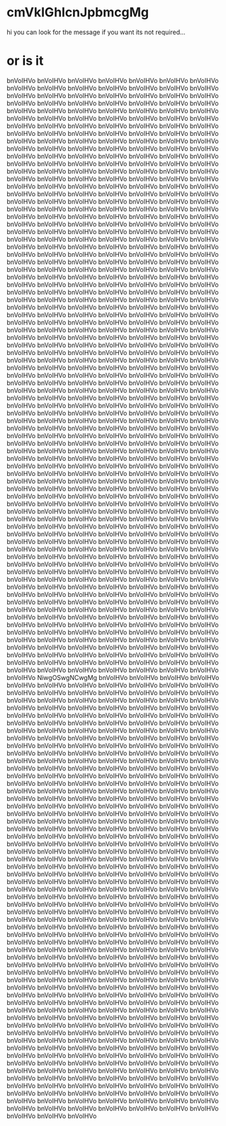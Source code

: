 # cmVkIGhlcnJpbmcgMg

hi you can look for the message if you want its not required...

# or is it

bnVoIHVo bnVoIHVo bnVoIHVo bnVoIHVo bnVoIHVo bnVoIHVo bnVoIHVo bnVoIHVo bnVoIHVo bnVoIHVo bnVoIHVo bnVoIHVo bnVoIHVo bnVoIHVo bnVoIHVo bnVoIHVo bnVoIHVo bnVoIHVo bnVoIHVo bnVoIHVo bnVoIHVo bnVoIHVo bnVoIHVo bnVoIHVo bnVoIHVo bnVoIHVo bnVoIHVo bnVoIHVo bnVoIHVo bnVoIHVo bnVoIHVo bnVoIHVo bnVoIHVo bnVoIHVo bnVoIHVo bnVoIHVo bnVoIHVo bnVoIHVo bnVoIHVo bnVoIHVo bnVoIHVo bnVoIHVo bnVoIHVo bnVoIHVo bnVoIHVo bnVoIHVo bnVoIHVo bnVoIHVo bnVoIHVo bnVoIHVo bnVoIHVo bnVoIHVo bnVoIHVo bnVoIHVo bnVoIHVo bnVoIHVo bnVoIHVo bnVoIHVo bnVoIHVo bnVoIHVo bnVoIHVo bnVoIHVo bnVoIHVo bnVoIHVo bnVoIHVo bnVoIHVo bnVoIHVo bnVoIHVo bnVoIHVo bnVoIHVo
bnVoIHVo bnVoIHVo bnVoIHVo bnVoIHVo bnVoIHVo bnVoIHVo bnVoIHVo bnVoIHVo bnVoIHVo bnVoIHVo bnVoIHVo bnVoIHVo bnVoIHVo bnVoIHVo bnVoIHVo bnVoIHVo bnVoIHVo bnVoIHVo bnVoIHVo bnVoIHVo bnVoIHVo bnVoIHVo bnVoIHVo bnVoIHVo bnVoIHVo bnVoIHVo bnVoIHVo bnVoIHVo bnVoIHVo bnVoIHVo bnVoIHVo bnVoIHVo bnVoIHVo bnVoIHVo bnVoIHVo bnVoIHVo bnVoIHVo bnVoIHVo bnVoIHVo bnVoIHVo bnVoIHVo bnVoIHVo bnVoIHVo bnVoIHVo bnVoIHVo bnVoIHVo bnVoIHVo bnVoIHVo bnVoIHVo bnVoIHVo bnVoIHVo bnVoIHVo bnVoIHVo bnVoIHVo bnVoIHVo bnVoIHVo bnVoIHVo bnVoIHVo bnVoIHVo bnVoIHVo bnVoIHVo bnVoIHVo bnVoIHVo bnVoIHVo bnVoIHVo bnVoIHVo bnVoIHVo bnVoIHVo bnVoIHVo bnVoIHVo bnVoIHVo bnVoIHVo bnVoIHVo bnVoIHVo bnVoIHVo bnVoIHVo bnVoIHVo bnVoIHVo bnVoIHVo bnVoIHVo bnVoIHVo bnVoIHVo bnVoIHVo bnVoIHVo bnVoIHVo bnVoIHVo bnVoIHVo bnVoIHVo bnVoIHVo bnVoIHVo bnVoIHVo bnVoIHVo bnVoIHVo bnVoIHVo bnVoIHVo bnVoIHVo bnVoIHVo bnVoIHVo bnVoIHVo bnVoIHVo bnVoIHVo bnVoIHVo bnVoIHVo bnVoIHVo bnVoIHVo bnVoIHVo bnVoIHVo bnVoIHVo bnVoIHVo bnVoIHVo bnVoIHVo bnVoIHVo bnVoIHVo bnVoIHVo bnVoIHVo bnVoIHVo bnVoIHVo bnVoIHVo bnVoIHVo bnVoIHVo bnVoIHVo bnVoIHVo bnVoIHVo bnVoIHVo bnVoIHVo bnVoIHVo bnVoIHVo bnVoIHVo bnVoIHVo bnVoIHVo bnVoIHVo bnVoIHVo bnVoIHVo bnVoIHVo bnVoIHVo bnVoIHVo bnVoIHVo bnVoIHVo bnVoIHVo bnVoIHVo bnVoIHVo bnVoIHVo bnVoIHVo bnVoIHVo bnVoIHVo bnVoIHVo bnVoIHVo bnVoIHVo bnVoIHVo bnVoIHVo bnVoIHVo bnVoIHVo bnVoIHVo bnVoIHVo bnVoIHVo bnVoIHVo bnVoIHVo bnVoIHVo bnVoIHVo bnVoIHVo bnVoIHVo bnVoIHVo bnVoIHVo bnVoIHVo bnVoIHVo bnVoIHVo bnVoIHVo bnVoIHVo bnVoIHVo bnVoIHVo bnVoIHVo bnVoIHVo bnVoIHVo bnVoIHVo bnVoIHVo bnVoIHVo bnVoIHVo bnVoIHVo bnVoIHVo bnVoIHVo bnVoIHVo bnVoIHVo bnVoIHVo bnVoIHVo bnVoIHVo bnVoIHVo bnVoIHVo bnVoIHVo bnVoIHVo bnVoIHVo bnVoIHVo bnVoIHVo bnVoIHVo bnVoIHVo bnVoIHVo bnVoIHVo bnVoIHVo bnVoIHVo bnVoIHVo bnVoIHVo bnVoIHVo bnVoIHVo bnVoIHVo bnVoIHVo bnVoIHVo bnVoIHVo bnVoIHVo bnVoIHVo bnVoIHVo bnVoIHVo bnVoIHVo bnVoIHVo bnVoIHVo bnVoIHVo bnVoIHVo bnVoIHVo bnVoIHVo bnVoIHVo bnVoIHVo bnVoIHVo bnVoIHVo bnVoIHVo bnVoIHVo bnVoIHVo  bnVoIHVo bnVoIHVo bnVoIHVo bnVoIHVo bnVoIHVo bnVoIHVo bnVoIHVo bnVoIHVo bnVoIHVo bnVoIHVo bnVoIHVo bnVoIHVo bnVoIHVo bnVoIHVo bnVoIHVo bnVoIHVo bnVoIHVo bnVoIHVo bnVoIHVo bnVoIHVo bnVoIHVo bnVoIHVo bnVoIHVo bnVoIHVo bnVoIHVo bnVoIHVo bnVoIHVo bnVoIHVo bnVoIHVo bnVoIHVo bnVoIHVo bnVoIHVo bnVoIHVo bnVoIHVo bnVoIHVo bnVoIHVo bnVoIHVo bnVoIHVo bnVoIHVo bnVoIHVo bnVoIHVo bnVoIHVo bnVoIHVo bnVoIHVo bnVoIHVo bnVoIHVo bnVoIHVo bnVoIHVo bnVoIHVo bnVoIHVo bnVoIHVo bnVoIHVo bnVoIHVo bnVoIHVo bnVoIHVo bnVoIHVo bnVoIHVo bnVoIHVo bnVoIHVo bnVoIHVo bnVoIHVo bnVoIHVo bnVoIHVo bnVoIHVo bnVoIHVo bnVoIHVo bnVoIHVo bnVoIHVo bnVoIHVo bnVoIHVo bnVoIHVo bnVoIHVo bnVoIHVo bnVoIHVo  bnVoIHVo bnVoIHVo bnVoIHVo bnVoIHVo bnVoIHVo bnVoIHVo bnVoIHVo bnVoIHVo bnVoIHVo bnVoIHVo bnVoIHVo bnVoIHVo bnVoIHVo bnVoIHVo bnVoIHVo bnVoIHVo bnVoIHVo bnVoIHVo bnVoIHVo bnVoIHVo bnVoIHVo bnVoIHVo bnVoIHVo bnVoIHVo bnVoIHVo bnVoIHVo bnVoIHVo bnVoIHVo bnVoIHVo bnVoIHVo bnVoIHVo bnVoIHVo bnVoIHVo bnVoIHVo bnVoIHVo bnVoIHVo bnVoIHVo bnVoIHVo bnVoIHVo bnVoIHVo bnVoIHVo bnVoIHVo bnVoIHVo bnVoIHVo bnVoIHVo bnVoIHVo bnVoIHVo bnVoIHVo bnVoIHVo bnVoIHVo bnVoIHVo bnVoIHVo bnVoIHVo bnVoIHVo bnVoIHVo bnVoIHVo bnVoIHVo bnVoIHVo bnVoIHVo bnVoIHVo bnVoIHVo bnVoIHVo bnVoIHVo bnVoIHVo bnVoIHVo bnVoIHVo bnVoIHVo bnVoIHVo bnVoIHVo bnVoIHVo bnVoIHVo bnVoIHVo bnVoIHVo bnVoIHVo  bnVoIHVo bnVoIHVo bnVoIHVo bnVoIHVo bnVoIHVo bnVoIHVo bnVoIHVo bnVoIHVo bnVoIHVo bnVoIHVo bnVoIHVo bnVoIHVo bnVoIHVo bnVoIHVo bnVoIHVo bnVoIHVo bnVoIHVo bnVoIHVo bnVoIHVo bnVoIHVo bnVoIHVo bnVoIHVo bnVoIHVo bnVoIHVo bnVoIHVo bnVoIHVo bnVoIHVo bnVoIHVo bnVoIHVo bnVoIHVo bnVoIHVo bnVoIHVo bnVoIHVo bnVoIHVo bnVoIHVo bnVoIHVo bnVoIHVo bnVoIHVo bnVoIHVo bnVoIHVo bnVoIHVo bnVoIHVo bnVoIHVo bnVoIHVo bnVoIHVo bnVoIHVo bnVoIHVo bnVoIHVo bnVoIHVo bnVoIHVo bnVoIHVo bnVoIHVo bnVoIHVo bnVoIHVo bnVoIHVo bnVoIHVo bnVoIHVo bnVoIHVo bnVoIHVo bnVoIHVo bnVoIHVo bnVoIHVo bnVoIHVo bnVoIHVo bnVoIHVo bnVoIHVo bnVoIHVo bnVoIHVo bnVoIHVo bnVoIHVo bnVoIHVo bnVoIHVo bnVoIHVo bnVoIHVo  bnVoIHVo bnVoIHVo bnVoIHVo bnVoIHVo bnVoIHVo bnVoIHVo bnVoIHVo bnVoIHVo bnVoIHVo bnVoIHVo bnVoIHVo bnVoIHVo bnVoIHVo bnVoIHVo bnVoIHVo bnVoIHVo bnVoIHVo bnVoIHVo bnVoIHVo bnVoIHVo bnVoIHVo bnVoIHVo bnVoIHVo bnVoIHVo bnVoIHVo bnVoIHVo bnVoIHVo bnVoIHVo bnVoIHVo bnVoIHVo bnVoIHVo bnVoIHVo bnVoIHVo bnVoIHVo bnVoIHVo bnVoIHVo bnVoIHVo bnVoIHVo NiwgOSwgNCwgMg bnVoIHVo bnVoIHVo bnVoIHVo bnVoIHVo bnVoIHVo bnVoIHVo bnVoIHVo bnVoIHVo bnVoIHVo bnVoIHVo bnVoIHVo bnVoIHVo bnVoIHVo bnVoIHVo bnVoIHVo bnVoIHVo bnVoIHVo bnVoIHVo bnVoIHVo bnVoIHVo bnVoIHVo bnVoIHVo bnVoIHVo bnVoIHVo bnVoIHVo bnVoIHVo bnVoIHVo bnVoIHVo bnVoIHVo bnVoIHVo bnVoIHVo bnVoIHVo bnVoIHVo bnVoIHVo bnVoIHVo bnVoIHVo  bnVoIHVo bnVoIHVo bnVoIHVo bnVoIHVo bnVoIHVo bnVoIHVo bnVoIHVo bnVoIHVo bnVoIHVo bnVoIHVo bnVoIHVo bnVoIHVo bnVoIHVo bnVoIHVo bnVoIHVo bnVoIHVo bnVoIHVo bnVoIHVo bnVoIHVo bnVoIHVo bnVoIHVo bnVoIHVo bnVoIHVo bnVoIHVo bnVoIHVo bnVoIHVo bnVoIHVo bnVoIHVo bnVoIHVo bnVoIHVo bnVoIHVo bnVoIHVo bnVoIHVo bnVoIHVo bnVoIHVo bnVoIHVo bnVoIHVo bnVoIHVo bnVoIHVo bnVoIHVo bnVoIHVo bnVoIHVo bnVoIHVo bnVoIHVo bnVoIHVo bnVoIHVo bnVoIHVo bnVoIHVo bnVoIHVo bnVoIHVo bnVoIHVo bnVoIHVo bnVoIHVo bnVoIHVo bnVoIHVo bnVoIHVo bnVoIHVo bnVoIHVo bnVoIHVo bnVoIHVo bnVoIHVo bnVoIHVo bnVoIHVo bnVoIHVo bnVoIHVo bnVoIHVo bnVoIHVo bnVoIHVo bnVoIHVo bnVoIHVo bnVoIHVo bnVoIHVo bnVoIHVo bnVoIHVo  bnVoIHVo bnVoIHVo bnVoIHVo bnVoIHVo bnVoIHVo bnVoIHVo bnVoIHVo bnVoIHVo bnVoIHVo bnVoIHVo bnVoIHVo bnVoIHVo bnVoIHVo bnVoIHVo bnVoIHVo bnVoIHVo bnVoIHVo bnVoIHVo bnVoIHVo bnVoIHVo bnVoIHVo bnVoIHVo bnVoIHVo bnVoIHVo bnVoIHVo bnVoIHVo bnVoIHVo bnVoIHVo bnVoIHVo bnVoIHVo bnVoIHVo bnVoIHVo bnVoIHVo bnVoIHVo bnVoIHVo bnVoIHVo bnVoIHVo bnVoIHVo bnVoIHVo bnVoIHVo bnVoIHVo bnVoIHVo bnVoIHVo bnVoIHVo bnVoIHVo bnVoIHVo bnVoIHVo bnVoIHVo bnVoIHVo bnVoIHVo bnVoIHVo bnVoIHVo bnVoIHVo bnVoIHVo bnVoIHVo bnVoIHVo bnVoIHVo bnVoIHVo bnVoIHVo bnVoIHVo bnVoIHVo bnVoIHVo bnVoIHVo bnVoIHVo bnVoIHVo bnVoIHVo bnVoIHVo bnVoIHVo bnVoIHVo bnVoIHVo bnVoIHVo bnVoIHVo bnVoIHVo bnVoIHVo  bnVoIHVo bnVoIHVo bnVoIHVo bnVoIHVo bnVoIHVo bnVoIHVo bnVoIHVo bnVoIHVo bnVoIHVo bnVoIHVo bnVoIHVo bnVoIHVo bnVoIHVo bnVoIHVo bnVoIHVo bnVoIHVo bnVoIHVo bnVoIHVo bnVoIHVo bnVoIHVo bnVoIHVo bnVoIHVo bnVoIHVo bnVoIHVo bnVoIHVo bnVoIHVo bnVoIHVo bnVoIHVo bnVoIHVo bnVoIHVo bnVoIHVo bnVoIHVo bnVoIHVo bnVoIHVo bnVoIHVo bnVoIHVo bnVoIHVo bnVoIHVo bnVoIHVo bnVoIHVo bnVoIHVo bnVoIHVo bnVoIHVo bnVoIHVo bnVoIHVo bnVoIHVo bnVoIHVo bnVoIHVo bnVoIHVo bnVoIHVo bnVoIHVo bnVoIHVo bnVoIHVo bnVoIHVo bnVoIHVo bnVoIHVo bnVoIHVo bnVoIHVo bnVoIHVo bnVoIHVo bnVoIHVo bnVoIHVo bnVoIHVo bnVoIHVo bnVoIHVo bnVoIHVo bnVoIHVo bnVoIHVo bnVoIHVo bnVoIHVo bnVoIHVo bnVoIHVo bnVoIHVo bnVoIHVo  bnVoIHVo bnVoIHVo bnVoIHVo bnVoIHVo bnVoIHVo bnVoIHVo bnVoIHVo bnVoIHVo bnVoIHVo bnVoIHVo bnVoIHVo bnVoIHVo bnVoIHVo bnVoIHVo bnVoIHVo bnVoIHVo bnVoIHVo bnVoIHVo bnVoIHVo bnVoIHVo bnVoIHVo bnVoIHVo bnVoIHVo bnVoIHVo bnVoIHVo bnVoIHVo bnVoIHVo bnVoIHVo bnVoIHVo bnVoIHVo bnVoIHVo bnVoIHVo bnVoIHVo bnVoIHVo bnVoIHVo bnVoIHVo bnVoIHVo bnVoIHVo bnVoIHVo bnVoIHVo bnVoIHVo bnVoIHVo bnVoIHVo bnVoIHVo bnVoIHVo bnVoIHVo bnVoIHVo bnVoIHVo bnVoIHVo bnVoIHVo bnVoIHVo bnVoIHVo bnVoIHVo bnVoIHVo bnVoIHVo bnVoIHVo bnVoIHVo bnVoIHVo bnVoIHVo bnVoIHVo bnVoIHVo bnVoIHVo bnVoIHVo bnVoIHVo bnVoIHVo bnVoIHVo bnVoIHVo bnVoIHVo bnVoIHVo bnVoIHVo bnVoIHVo bnVoIHVo bnVoIHVo bnVoIHVo  bnVoIHVo bnVoIHVo bnVoIHVo bnVoIHVo bnVoIHVo bnVoIHVo bnVoIHVo bnVoIHVo bnVoIHVo bnVoIHVo bnVoIHVo bnVoIHVo bnVoIHVo bnVoIHVo bnVoIHVo bnVoIHVo bnVoIHVo bnVoIHVo bnVoIHVo bnVoIHVo bnVoIHVo bnVoIHVo bnVoIHVo bnVoIHVo bnVoIHVo bnVoIHVo bnVoIHVo bnVoIHVo bnVoIHVo bnVoIHVo bnVoIHVo bnVoIHVo bnVoIHVo bnVoIHVo bnVoIHVo bnVoIHVo bnVoIHVo bnVoIHVo bnVoIHVo bnVoIHVo bnVoIHVo bnVoIHVo bnVoIHVo bnVoIHVo bnVoIHVo bnVoIHVo bnVoIHVo bnVoIHVo bnVoIHVo bnVoIHVo bnVoIHVo bnVoIHVo bnVoIHVo bnVoIHVo bnVoIHVo bnVoIHVo bnVoIHVo bnVoIHVo bnVoIHVo bnVoIHVo bnVoIHVo bnVoIHVo bnVoIHVo bnVoIHVo bnVoIHVo bnVoIHVo bnVoIHVo bnVoIHVo bnVoIHVo bnVoIHVo bnVoIHVo bnVoIHVo bnVoIHVo bnVoIHVo 
